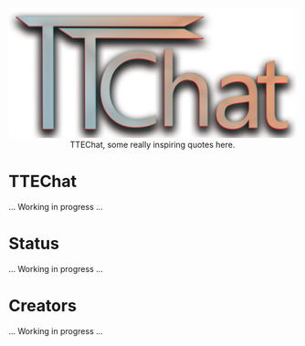 <p align="center">
  <img src="https://github.com/Tolfx/TTEChat/blob/master/src/public/TTEChat.png?raw=true" alt="Logo for TTEChat"/>
  <span style="margin-top: 1%;">TTEChat, some really inspiring quotes here.<span>
</p>

# TTEChat

... Working in progress ...

# Status

... Working in progress ...

# Creators

... Working in progress ...
